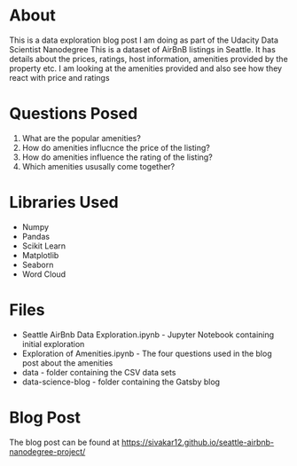 # About
This is a data exploration blog post I am doing as part of the Udacity Data Scientist Nanodegree
This is a dataset of AirBnB listings in Seattle. It has details about the prices, ratings, host information, amenities provided by the property etc. I am looking at the amenities provided and also see how they react with price and ratings

# Questions Posed
1. What are the popular amenities?
2. How do amenities influcnce the price of the listing?
3. How do amenities influence the rating of the listing?
4. Which amenities ususally come together?

# Libraries Used
* Numpy
* Pandas
* Scikit Learn
* Matplotlib
* Seaborn
* Word Cloud

# Files
* Seattle AirBnb Data Exploration.ipynb - Jupyter Notebook containing initial exploration
* Exploration of Amenities.ipynb - The four questions used in the blog post about the amenities
* data - folder containing the CSV data sets
* data-science-blog - folder containing the Gatsby blog

# Blog Post
The blog post can be found at https://sivakar12.github.io/seattle-airbnb-nanodegree-project/